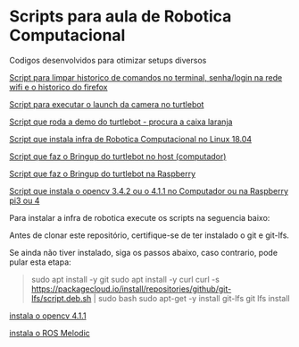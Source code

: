 # Scripts para aula de Robotica Computacional

Codigos desenvolvidos para otimizar setups diversos 

[Script para limpar historico de comandos no terminal, senha/login na rede wifi e o historico do firefox ](./limpeza_marota.sh)

[Script para executar o launch da camera no turtlebot](./camera.sh)

[Script que roda a demo do turtlebot - procura a caixa laranja ](./demo.sh)

[Script que instala infra de Robotica Computacional no Linux 18.04 ](https://github.com/Insper/insper-docs/blob/master/Informatica/Robotica/Scripts/Instala_infra_robotica.sh)

[Script que faz o Bringup do turtlebot no host (computador) ](./start_robo.sh)

[Script que faz o Bringup do turtlebot na Raspberry ](./start_turtle.sh)


[Script que instala o opencv 3.4.2 ou o 4.1.1 no Computador ou na Raspberry pi3 ou 4](./install_opencv4.sh)

Para instalar a infra de robotica execute os scripts na seguencia baixo:

Antes de clonar este repositório, certifique-se de ter instalado o git e git-lfs. 

Se ainda não tiver instalado, siga os passos abaixo, caso contrario, pode pular esta etapa:
> sudo apt install -y git
> sudo apt install -y curl
> curl -s https://packagecloud.io/install/repositories/github/git-lfs/script.deb.sh | sudo bash
> sudo apt-get -y  install git-lfs
> git lfs install


[instala o opencv 4.1.1](./install_opencv4.sh)

[instala o ROS Melodic](./install_opencv4.sh)
